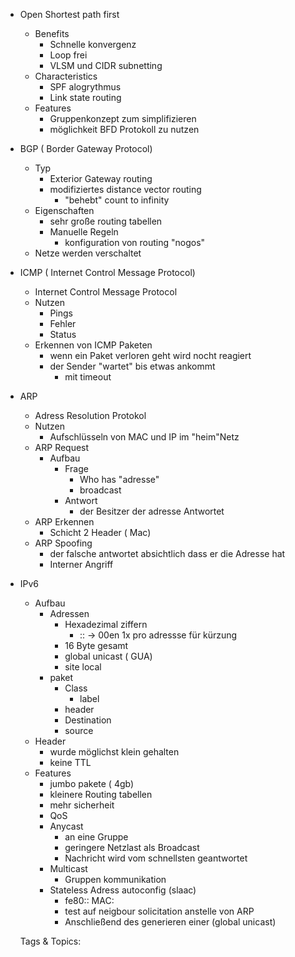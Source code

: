 - Open Shortest path first
  - Benefits
    - Schnelle konvergenz
    - Loop frei
    - VLSM und CIDR subnetting
  - Characteristics
    - SPF alogrythmus
    - Link state routing
  - Features
    - Gruppenkonzept zum simplifizieren
    - möglichkeit BFD Protokoll zu nutzen
- BGP ( Border Gateway Protocol)
  - Typ
    - Exterior Gateway routing
    - modifiziertes distance vector routing
      - "behebt" count to infinity
  - Eigenschaften
    - sehr große routing tabellen
    - Manuelle Regeln
      - konfiguration von routing "nogos"
  - Netze werden verschaltet
- ICMP ( Internet Control Message Protocol)
  - Internet Control Message Protocol
  - Nutzen
    - Pings
    - Fehler
    - Status
  - Erkennen von ICMP Paketen
    - wenn ein Paket verloren geht wird nocht reagiert
    - der Sender "wartet" bis etwas ankommt
      - mit timeout
- ARP
  - Adress Resolution Protokol
  - Nutzen
    - Aufschlüsseln von MAC und IP im "heim"Netz
  - ARP Request
    - Aufbau
      - Frage
        - Who has "adresse"
        - broadcast
      - Antwort
        - der Besitzer der adresse Antwortet
  - ARP Erkennen
    - Schicht 2 Header ( Mac)
  - ARP Spoofing
    - der falsche antwortet absichtlich dass er die Adresse hat
    - Interner Angriff
- IPv6
  - Aufbau
    - Adressen
      - Hexadezimal ziffern
        - :: -> 00en 1x pro adressse für kürzung
      - 16 Byte gesamt
      - global unicast ( GUA)
      - site local
    - paket
      - Class
        - label
      - header
      - Destination
      - source 
  - Header
    - wurde möglichst klein gehalten 
    - keine TTL
  - Features
    - jumbo pakete ( 4gb)
    - kleinere Routing tabellen
    - mehr sicherheit
    - QoS
    - Anycast
      - an eine Gruppe 
      - geringere Netzlast als Broadcast
      - Nachricht wird vom schnellsten geantwortet
    - Multicast
      - Gruppen kommunikation
    - Stateless Adress autoconfig (slaac)
      - fe80:: MAC:
      - test auf neigbour solicitation  anstelle von ARP
      - Anschließend des generieren einer (global unicast)

   Tags & Topics:
   